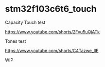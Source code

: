 # stm32f103c6t6_touch

Capacity Touch test 

https://www.youtube.com/shorts/2Fvu5uQjATk

Tones test

https://www.youtube.com/shorts/C4Tazwe_llE

WIP
